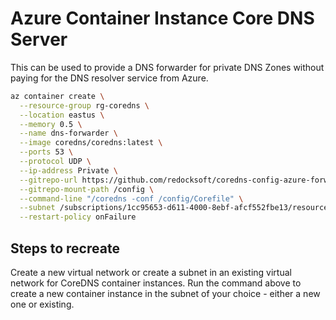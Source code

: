 # Azure Container Instance Core DNS Server

This can be used to provide a DNS forwarder for private DNS Zones without paying for the DNS resolver service from Azure.

```bash
az container create \
  --resource-group rg-coredns \
  --location eastus \
  --memory 0.5 \
  --name dns-forwarder \
  --image coredns/coredns:latest \
  --ports 53 \
  --protocol UDP \
  --ip-address Private \
  --gitrepo-url https://github.com/redocksoft/coredns-config-azure-forwarder \
  --gitrepo-mount-path /config \
  --command-line "/coredns -conf /config/Corefile" \
  --subnet /subscriptions/1cc95653-d611-4000-8ebf-afcf552fbe13/resourcegroups/rg-coredns/providers/Microsoft.Network/virtualNetworks/vnet-coredns/subnets/default \
  --restart-policy onFailure
```

## Steps to recreate

Create a new virtual network or create a subnet in an existing virtual network for CoreDNS container instances.
Run the command above to create a new container instance in the subnet of your choice - either a new one or existing.

